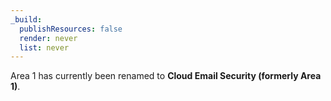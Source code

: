 ```yaml
---
_build:
  publishResources: false
  render: never
  list: never
---
```


Area 1 has currently been renamed to **Cloud Email Security (formerly Area 1)**.
